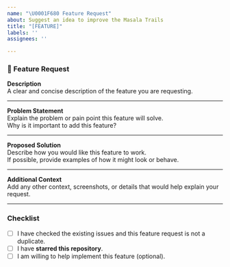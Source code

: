 ```yaml
---
name: "\U0001F680 Feature Request"
about: Suggest an idea to improve the Masala Trails
title: "[FEATURE]"
labels: ''
assignees: ''

---
```


### 🚀 Feature Request

**Description**  
A clear and concise description of the feature you are requesting.

---

**Problem Statement**  
Explain the problem or pain point this feature will solve.  
Why is it important to add this feature?

---

**Proposed Solution**  
Describe how you would like this feature to work.  
If possible, provide examples of how it might look or behave.

---

**Additional Context**  
Add any other context, screenshots, or details that would help explain your request.

---

### Checklist  
- [ ] I have checked the existing issues and this feature request is not a duplicate.  
- [ ] I have **starred this repository**.  
- [ ] I am willing to help implement this feature (optional).
